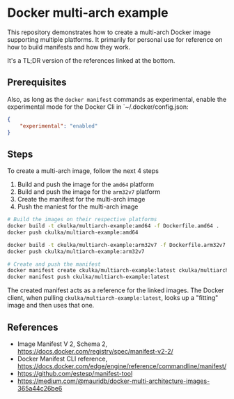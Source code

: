 # Docker multi-arch example

This repository demonstrates how to create a multi-arch Docker image supporting multiple platforms. It primarily for personal use for reference on how to build manifests and how they work.

It's a TL;DR version of the references linked at the bottom.

## Prerequisites

Also, as long as the `docker manifest` commands as experimental, enable the experimental mode for the Docker Cli in `~/.docker/config.json:

```json
{
    "experimental": "enabled"
}
```

## Steps

To create a multi-arch image, follow the next 4 steps

1. Build and push the image for the `amd64` platform
1. Build and push the image for the `arm32v7` platform
1. Create the manifest for the multi-arch image
1. Push the maniest for the multi-arch image

```bash
# Build the images on their respective platforms
docker build -t ckulka/multiarch-example:amd64 -f Dockerfile.amd64 .
docker push ckulka/multiarch-example:amd64

docker build -t ckulka/multiarch-example:arm32v7 -f Dockerfile.arm32v7 .
docker push ckulka/multiarch-example:arm32v7

# Create and push the manifest
docker manifest create ckulka/multiarch-example:latest ckulka/multiarch-example:amd64 ckulka/multiarch-example:arm32v7
docker manifest push ckulka/multiarch-example:latest
```

The created manifest acts as a reference for the linked images. The Docker client, when pulling `ckulka/multiarch-example:latest`, looks up a "fitting" image and then uses that one.

## References

- Image Manifest V 2, Schema 2, <https://docs.docker.com/registry/spec/manifest-v2-2/>
- Docker Manifest CLI reference, <https://docs.docker.com/edge/engine/reference/commandline/manifest/>
- <https://github.com/estesp/manifest-tool>
- <https://medium.com/@mauridb/docker-multi-architecture-images-365a44c26be6>
